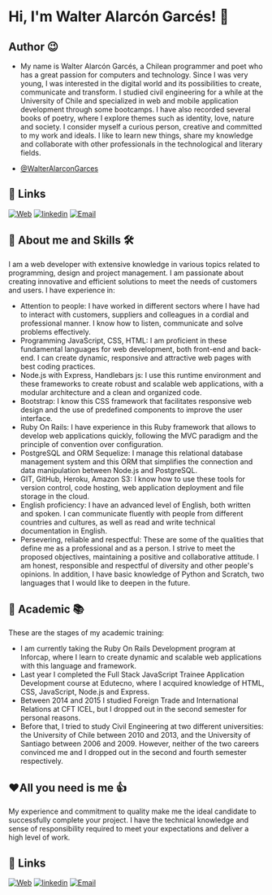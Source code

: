 # Hi, I'm Walter Alarcón Garcés! 👋


## Author 😉
- My name is Walter Alarcón Garcés, a Chilean programmer and poet who has a great passion for computers and technology. Since I was very young, I was interested in the digital world and its possibilities to create, communicate and transform. I studied civil engineering for a while at the University of Chile and specialized in web and mobile application development through some bootcamps. I have also recorded several books of poetry, where I explore themes such as identity, love, nature and society. I consider myself a curious person, creative and committed to my work and ideals. I like to learn new things, share my knowledge and collaborate with other professionals in the technological and literary fields.

- [@WalterAlarconGarces](https://github.com/WalterAlarconGarces)
## 🔗 Links
[![Web](https://img.shields.io/badge/Web-walteralarcongarces.cl-ffa1f0?style=for-the-badge&logo=dev.to&logoColor=white&labelColor=101010)](https://www.walteralarcongarces.cl)
[![linkedin](https://img.shields.io/badge/linkedin-0A66C2?style=for-the-badge&logo=linkedin&logoColor=white)](https://www.linkedin.com/in/walter-alarcon-garces/)
[![Email](https://img.shields.io/badge/email-0AC2?style=for-the-badge&logo=email&logoColor=white)](mailto:walarcon@gmail.com)

## 🚀 About me and Skills 🛠
I am a web developer with extensive knowledge in various topics related to programming, design and project management. I am passionate about creating innovative and efficient solutions to meet the needs of customers and users. I have experience in:

- Attention to people: I have worked in different sectors where I have had to interact with customers, suppliers and colleagues in a cordial and professional manner. I know how to listen, communicate and solve problems effectively.
- Programming JavaScript, CSS, HTML: I am proficient in these fundamental languages for web development, both front-end and back-end. I can create dynamic, responsive and attractive web pages with best coding practices.
- Node.js with Express, Handlebars js: I use this runtime environment and these frameworks to create robust and scalable web applications, with a modular architecture and a clean and organized code.
- Bootstrap: I know this CSS framework that facilitates responsive web design and the use of predefined components to improve the user interface.
- Ruby On Rails: I have experience in this Ruby framework that allows to develop web applications quickly, following the MVC paradigm and the principle of convention over configuration.
- PostgreSQL and ORM Sequelize: I manage this relational database management system and this ORM that simplifies the connection and data manipulation between Node.js and PostgreSQL.
- GIT, GitHub, Heroku, Amazon S3: I know how to use these tools for version control, code hosting, web application deployment and file storage in the cloud.
- English proficiency: I have an advanced level of English, both written and spoken. I can communicate fluently with people from different countries and cultures, as well as read and write technical documentation in English.
- Persevering, reliable and respectful: These are some of the qualities that define me as a professional and as a person. I strive to meet the proposed objectives, maintaining a positive and collaborative attitude. I am honest, responsible and respectful of diversity and other people's opinions.
In addition, I have basic knowledge of Python and Scratch, two languages that I would like to deepen in the future.

## 📖 Academic 📚
These are the stages of my academic training:
- I am currently taking the Ruby On Rails Development program at Inforcap, where I learn to create dynamic and scalable web applications with this language and framework.
- Last year I completed the Full Stack JavaScript Trainee Application Development course at Edutecno, where I acquired knowledge of HTML, CSS, JavaScript, Node.js and Express.
- Between 2014 and 2015 I studied Foreign Trade and International Relations at CFT ICEL, but I dropped out in the second semester for personal reasons.
- Before that, I tried to study Civil Engineering at two different universities: the University of Chile between 2010 and 2013, and the University of Santiago between 2006 and 2009. However, neither of the two careers convinced me and I dropped out in the second and fourth semester respectively.

## ❤️All you need is me 👍

My experience and commitment to quality make me the ideal candidate to successfully complete your project. I have the technical knowledge and sense of responsibility required to meet your expectations and deliver a high level of work.


## 🔗 Links
[![Web](https://img.shields.io/badge/Web-walteralarcongarces.cl-ffa1f0?style=for-the-badge&logo=dev.to&logoColor=white&labelColor=101010)](https://www.walteralarcongarces.cl)
[![linkedin](https://img.shields.io/badge/linkedin-0A66C2?style=for-the-badge&logo=linkedin&logoColor=white)](https://www.linkedin.com/in/walter-alarcon-garces/)
[![Email](https://img.shields.io/badge/email-0AC2?style=for-the-badge&logo=email&logoColor=white)](mailto:walarcon@gmail.com)

